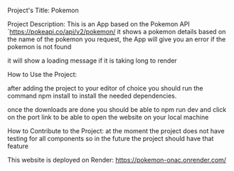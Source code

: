 
Project's Title: Pokemon

Project Description:
This is an App based on the Pokemon API `https://pokeapi.co/api/v2/pokemon/ it shows a pokemon details based on the name of the pokemon you request, the App will give you an error if the pokemon is not found

it will show a loading message if it is taking long to render

How to Use the Project:

after adding the project to your editor of choice you should run the command npm install to install the needed dependencies.

once the downloads are done you should be able to npm run dev and click on the port link to be able to open the website on your local machine

How to Contribute to the Project:
at the moment the project does not have testing for all components so in the future the project should have that feature

This website is deployed on Render:
https://pokemon-onac.onrender.com/


